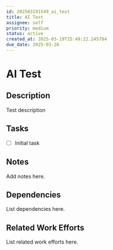 ```yaml
---
id: 202503191549_ai_test
title: AI Test
assignee: self
priority: medium
status: active
created_at: 2025-03-19T15:49:22.245784
due_date: 2025-03-26
---
```


# AI Test

## Description
Test description

## Tasks
- [ ] Initial task

## Notes
Add notes here.

## Dependencies
List dependencies here.

## Related Work Efforts
List related work efforts here.